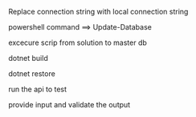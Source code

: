 Replace connection string with local connection string

powershell command ==> Update-Database 

excecure scrip from solution to master db

dotnet build

dotnet restore

run the api to test

provide input and validate the output
